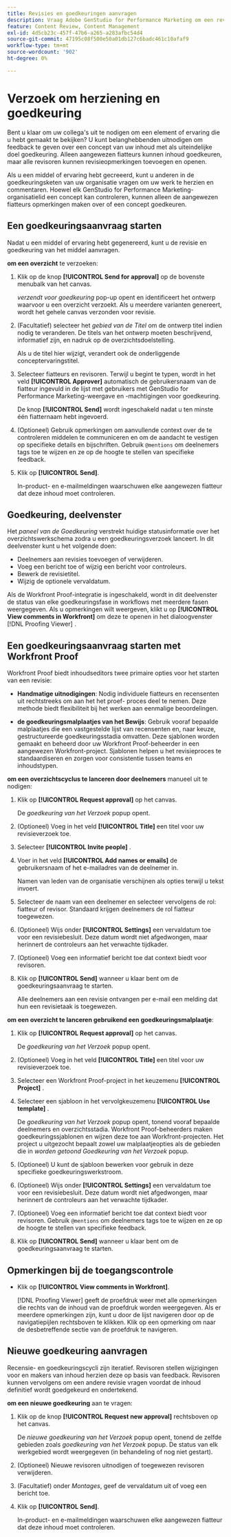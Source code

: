 ```yaml
---
title: Revisies en goedkeuringen aanvragen
description: Vraag Adobe GenStudio for Performance Marketing om een revisie van gegenereerde inhoud.
feature: Content Review, Content Management
exl-id: 4d5cb23c-457f-47b6-a265-a283afbc54d4
source-git-commit: 47195c08f500e50a01db127c6badc461c10afaf9
workflow-type: tm+mt
source-wordcount: '902'
ht-degree: 0%

---
```


# Verzoek om herziening en goedkeuring

Bent u klaar om uw collega&#39;s uit te nodigen om een element of ervaring die u hebt gemaakt te bekijken? U kunt belanghebbenden uitnodigen om feedback te geven over een concept van uw inhoud met als uiteindelijke doel goedkeuring. Alleen aangewezen fiatteurs kunnen inhoud goedkeuren, maar alle revisoren kunnen revisieopmerkingen toevoegen en openen.

Als u een middel of ervaring hebt gecreeerd, kunt u anderen in de goedkeuringsketen van uw organisatie vragen om uw werk te herzien en commentaren. Hoewel elk GenStudio for Performance Marketing-organisatielid een concept kan controleren, kunnen alleen de aangewezen fiatteurs opmerkingen maken over of een concept goedkeuren.

## Een goedkeuringsaanvraag starten

Nadat u een middel of ervaring hebt gegenereerd, kunt u de revisie en goedkeuring van het middel aanvragen.

**om een overzicht** te verzoeken:

1. Klik op de knop **[!UICONTROL Send for approval]** op de bovenste menubalk van het canvas.

   _verzendt voor goedkeuring_ pop-up opent en identificeert het ontwerp waarvoor u een overzicht verzoekt. Als u meerdere varianten genereert, wordt het gehele canvas verzonden voor revisie.

1. (Facultatief) selecteer het _gebied van de Titel_ om de ontwerp titel indien nodig te veranderen. De titels van het ontwerp moeten beschrijvend, informatief zijn, en nadruk op de overzichtsdoelstelling.

   Als u de titel hier wijzigt, verandert ook de onderliggende conceptervaringstitel.

1. Selecteer fiatteurs en revisoren. Terwijl u begint te typen, wordt in het veld **[!UICONTROL Approver]** automatisch de gebruikersnaam van de fiatteur ingevuld in de lijst met gebruikers met GenStudio for Performance Marketing-weergave en -machtigingen voor goedkeuring.

   De knop **[!UICONTROL Send]** wordt ingeschakeld nadat u ten minste één fiatternaam hebt ingevoerd.

1. (Optioneel) Gebruik opmerkingen om aanvullende context over de te controleren middelen te communiceren en om de aandacht te vestigen op specifieke details en bijschriften. Gebruik `@mentions` om deelnemers tags toe te wijzen en ze op de hoogte te stellen van specifieke feedback.

1. Klik op **[!UICONTROL Send]**.

   In-product- en e-mailmeldingen waarschuwen elke aangewezen fiatteur dat deze inhoud moet controleren.

## Goedkeuring, deelvenster

Het _paneel van de Goedkeuring_ verstrekt huidige statusinformatie over het overzichtswerkschema zodra u een goedkeuringsverzoek lanceert. In dit deelvenster kunt u het volgende doen:

* Deelnemers aan revisies toevoegen of verwijderen.
* Voeg een bericht toe of wijzig een bericht voor controleurs.
* Bewerk de revisietitel.
* Wijzig de optionele vervaldatum.

Als de Workfront Proof-integratie is ingeschakeld, wordt in dit deelvenster de status van elke goedkeuringsfase in workflows met meerdere fasen weergegeven. Als u opmerkingen wilt weergeven, klikt u op **[!UICONTROL View comments in Workfront]** om deze te openen in het dialoogvenster [!DNL Proofing Viewer] .

## Een goedkeuringsaanvraag starten met Workfront Proof

Workfront Proof biedt inhoudseditors twee primaire opties voor het starten van een revisie:

* **Handmatige uitnodigingen**: Nodig individuele fiatteurs en recensenten uit rechtstreeks om aan het het proef- proces deel te nemen. Deze methode biedt flexibiliteit bij het werken aan eenmalige beoordelingen.

* **de goedkeuringsmalplaatjes van het Bewijs**: Gebruik vooraf bepaalde malplaatjes die een vastgestelde lijst van recensenten en, naar keuze, gestructureerde goedkeuringsstadia omvatten. Deze sjablonen worden gemaakt en beheerd door uw Workfront Proof-beheerder in een aangewezen Workfront-project. Sjablonen helpen u het revisieproces te standaardiseren en zorgen voor consistentie tussen teams en inhoudstypen.

**om een overzichtscyclus te lanceren door deelnemers** manueel uit te nodigen:

1. Klik op **[!UICONTROL Request approval]** op het canvas.

   De _goedkeuring van het Verzoek_ popup opent.

1. (Optioneel) Voeg in het veld **[!UICONTROL Title]** een titel voor uw revisieverzoek toe.

1. Selecteer **[!UICONTROL Invite people]** .

1. Voer in het veld **[!UICONTROL Add names or emails]** de gebruikersnaam of het e-mailadres van de deelnemer in.

   Namen van leden van de organisatie verschijnen als opties terwijl u tekst invoert.

1. Selecteer de naam van een deelnemer en selecteer vervolgens de rol: fiatteur of revisor. Standaard krijgen deelnemers de rol fiatteur toegewezen.

1. (Optioneel) Wijs onder **[!UICONTROL Settings]** een vervaldatum toe voor een revisiebesluit. Deze datum wordt niet afgedwongen, maar herinnert de controleurs aan het verwachte tijdkader.

1. (Optioneel) Voeg een informatief bericht toe dat context biedt voor revisoren.

1. Klik op **[!UICONTROL Send]** wanneer u klaar bent om de goedkeuringsaanvraag te starten.

   Alle deelnemers aan een revisie ontvangen per e-mail een melding dat hun een revisietaak is toegewezen.

**om een overzicht te lanceren gebruikend een goedkeuringsmalplaatje**:

1. Klik op **[!UICONTROL Request approval]** op het canvas.

   De _goedkeuring van het Verzoek_ popup opent.

1. (Optioneel) Voeg in het veld **[!UICONTROL Title]** een titel voor uw revisieverzoek toe.

1. Selecteer een Workfront Proof-project in het keuzemenu **[!UICONTROL Project]** .

1. Selecteer een sjabloon in het vervolgkeuzemenu **[!UICONTROL Use template]** .

   De _goedkeuring van het Verzoek_ popup opent, tonend vooraf bepaalde deelnemers en overzichtsstadia. Workfront Proof-beheerders maken goedkeuringssjablonen en wijzen deze toe aan Workfront-projecten. Het project u uitgezocht bepaalt zowel uw malplaatjeopties als de gebieden die in _worden getoond Goedkeuring van het Verzoek_ popup.

1. (Optioneel) U kunt de sjabloon bewerken voor gebruik in deze specifieke goedkeuringswerkstroom.

1. (Optioneel) Wijs onder **[!UICONTROL Settings]** een vervaldatum toe voor een revisiebesluit. Deze datum wordt niet afgedwongen, maar herinnert de controleurs aan het verwachte tijdkader.

1. (Optioneel) Voeg een informatief bericht toe dat context biedt voor revisoren. Gebruik `@mentions` om deelnemers tags toe te wijzen en ze op de hoogte te stellen van specifieke feedback.

1. Klik op **[!UICONTROL Send]** wanneer u klaar bent om de goedkeuringsaanvraag te starten.

## Opmerkingen bij de toegangscontrole

* Klik op **[!UICONTROL View comments in Workfront]**.

  [!DNL Proofing Viewer] geeft de proefdruk weer met alle opmerkingen die rechts van de inhoud van de proefdruk worden weergegeven. Als er meerdere opmerkingen zijn, kunt u door de lijst navigeren door op de navigatiepijlen rechtsboven te klikken. Klik op een opmerking om naar de desbetreffende sectie van de proefdruk te navigeren.

## Nieuwe goedkeuring aanvragen

Recensie- en goedkeuringscycli zijn iteratief. Revisoren stellen wijzigingen voor en makers van inhoud herzien deze op basis van feedback. Revisoren kunnen vervolgens om een andere revisie vragen voordat de inhoud definitief wordt goedgekeurd en ondertekend.

**om een nieuwe goedkeuring** aan te vragen:

1. Klik op de knop **[!UICONTROL Request new approval]** rechtsboven op het canvas.

   De _nieuwe goedkeuring van het Verzoek_ popup opent, tonend de zelfde gebieden zoals _goedkeuring van het Verzoek_ popup. De status van elk werkgebied wordt weergegeven (in behandeling of nog niet gestart).

1. (Optioneel) Nieuwe revisoren uitnodigen of toegewezen revisoren verwijderen.

1. (Facultatief) onder _Montages_, geef de vervaldatum uit of voeg een bericht toe.

1. Klik op **[!UICONTROL Send]**.

   In-product- en e-mailmeldingen waarschuwen elke aangewezen fiatteur dat deze inhoud moet controleren.
